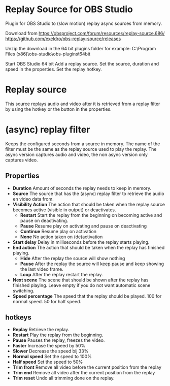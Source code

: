 # Replay Source for OBS Studio

Plugin for OBS Studio to (slow motion) replay async sources from memory.

Download from
https://obsproject.com/forum/resources/replay-source.686/
https://github.com/exeldro/obs-replay-source/releases

Unzip the download in the 64 bit plugins folder for example:
C:\Program Files (x86)\obs-studio\obs-plugins\64bit

Start OBS Studio 64 bit
Add a replay source.
Set the source, duration and speed in the properties.
Set the replay hotkey.

# Replay source
This source replays audio and video after it is retrieved from a replay filter by using the hotkey or the button in the properties.
# (async) replay filter
Keeps the configured seconds from a source in memory. The name of the filter must be the same as the replay source used to play the replay.
The async version captures audio and video, the non async version only captures video.
## Properties
* **Duration**
Amount of seconds the replay needs to keep in memory.
* **Source**
The source that has the (async) replay filter to retrieve the audio en video data from.
* **Visibility Action**
The action that should be taken when the replay source becomes active (visible in output) or deactivates.
  * **Restart**
Start the replay from the beginning on becoming active and pause on deactivating.
  * **Pause**
Resume play on activating and pause on deactivating
  * **Continue**
Resume play on activation
  * **None**
No action taken on (de)activation
* **Start delay**
Delay in milliseconds before the replay starts playing.
* **End action**
The action that should be taken when the replay has finished playing.
  * **Hide**
After the replay the source will show nothing
  * **Pause**
After the replay the source will keep pause and keep showing the last video frame.
  * **Loop**
After the replay restart the replay.
* **Next scene**
The scene that should be shown after the replay has finished playing.
Leave empty if you do not want automatic scene switching.
* **Speed percentage**
The speed that the replay should be played. 100 for normal speed. 50 for half speed.
## hotkeys
* **Replay**
Retrieve the replay.
* **Restart**
Play the replay from the beginning.
* **Pause**
Pauses the replay, freezes the video.
* **Faster**
Increase the speed by 50%
* **Slower**
Decrease the speed bij 33%
* **Normal speed**
Set the speed to 100%
* **Half speed**
Set the speed to 50%
* **Trim front**
Remove all video before the current position from the replay
* **Trim end**
Remove all video after the current position from the replay
* **Trim reset**
Undo all trimming done on the replay.
